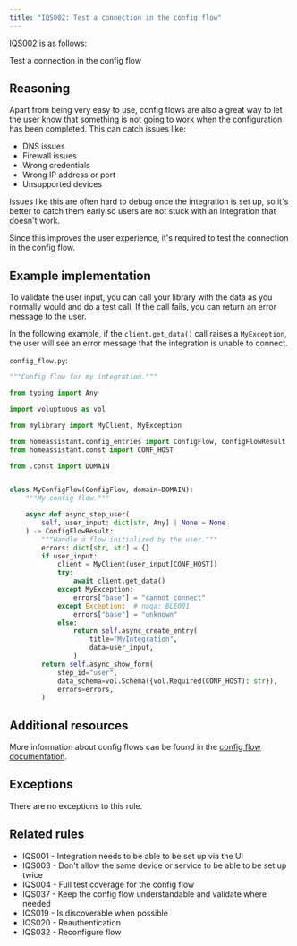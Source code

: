 ```yaml
---
title: "IQS002: Test a connection in the config flow"
---
```


IQS002 is as follows:

Test a connection in the config flow

## Reasoning
Apart from being very easy to use, config flows are also a great way to let the user know that something is not going to work when the configuration has been completed.
This can catch issues like:
- DNS issues
- Firewall issues
- Wrong credentials
- Wrong IP address or port
- Unsupported devices

Issues like this are often hard to debug once the integration is set up, so it's better to catch them early so users are not stuck with an integration that doesn't work.

Since this improves the user experience, it's required to test the connection in the config flow.

## Example implementation

To validate the user input, you can call your library with the data as you normally would and do a test call.
If the call fails, you can return an error message to the user.

In the following example, if the `client.get_data()` call raises a `MyException`, the user will see an error message that the integration is unable to connect.

`config_flow.py`:
```python
"""Config flow for my integration."""

from typing import Any

import voluptuous as vol

from mylibrary import MyClient, MyException

from homeassistant.config_entries import ConfigFlow, ConfigFlowResult
from homeassistant.const import CONF_HOST

from .const import DOMAIN


class MyConfigFlow(ConfigFlow, domain=DOMAIN):
    """My config flow."""

    async def async_step_user(
        self, user_input: dict[str, Any] | None = None
    ) -> ConfigFlowResult:
        """Handle a flow initialized by the user."""
        errors: dict[str, str] = {}
        if user_input:
            client = MyClient(user_input[CONF_HOST])
            try:
                await client.get_data()
            except MyException:
                errors["base"] = "cannot_connect"
            except Exception:  # noqa: BLE001
                errors["base"] = "unknown"
            else:
                return self.async_create_entry(
                    title="MyIntegration",
                    data=user_input,
                )
        return self.async_show_form(
            step_id="user",
            data_schema=vol.Schema({vol.Required(CONF_HOST): str}),
            errors=errors,
        )
```

## Additional resources
More information about config flows can be found in the [config flow documentation](../../../config_entries_config_flow_handler).

## Exceptions
There are no exceptions to this rule.

## Related rules
- IQS001 - Integration needs to be able to be set up via the UI
- IQS003 - Don't allow the same device or service to be able to be set up twice
- IQS004 - Full test coverage for the config flow
- IQS037 - Keep the config flow understandable and validate where needed
- IQS019 - Is discoverable when possible
- IQS020 - Reauthentication
- IQS032 - Reconfigure flow